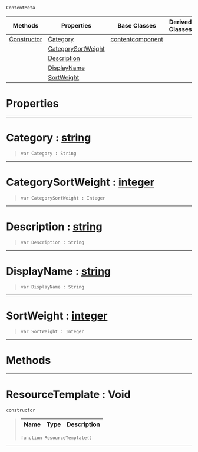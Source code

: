  `ContentMeta`

|Methods|Properties|Base Classes|Derived Classes|
|---|---|---|---|
|[ Constructor](https://github.com/ZilchEngine/ZilchDocs/blob/master/code_reference/class_reference/resourcetemplate.markdown#resourcetemplate-void)|[ Category](https://github.com/ZilchEngine/ZilchDocs/blob/master/code_reference/class_reference/resourcetemplate.markdown#category-zilch-engine-doc)|[contentcomponent](https://github.com/ZilchEngine/ZilchDocs/blob/master/code_reference/class_reference/contentcomponent.markdown)| |
| |[ CategorySortWeight](https://github.com/ZilchEngine/ZilchDocs/blob/master/code_reference/class_reference/resourcetemplate.markdown#categorysortweight-zero)| | |
| |[ Description](https://github.com/ZilchEngine/ZilchDocs/blob/master/code_reference/class_reference/resourcetemplate.markdown#description-zilch-engine)| | |
| |[ DisplayName](https://github.com/ZilchEngine/ZilchDocs/blob/master/code_reference/class_reference/resourcetemplate.markdown#displayname-zilch-engine)| | |
| |[ SortWeight](https://github.com/ZilchEngine/ZilchDocs/blob/master/code_reference/class_reference/resourcetemplate.markdown#sortweight-zilch-engine-d)| | |


 #  Properties


---  
 #  Category : [string](https://github.com/ZilchEngine/ZilchDocs/blob/master/code_reference/nada_base_types/string.markdown)

> 
> ``` lang=cpp, name=Nada
> var Category : String


---  
 #  CategorySortWeight : [integer](https://github.com/ZilchEngine/ZilchDocs/blob/master/code_reference/nada_base_types/integer.markdown)

> 
> ``` lang=cpp, name=Nada
> var CategorySortWeight : Integer


---  
 #  Description : [string](https://github.com/ZilchEngine/ZilchDocs/blob/master/code_reference/nada_base_types/string.markdown)

> 
> ``` lang=cpp, name=Nada
> var Description : String


---  
 #  DisplayName : [string](https://github.com/ZilchEngine/ZilchDocs/blob/master/code_reference/nada_base_types/string.markdown)

> 
> ``` lang=cpp, name=Nada
> var DisplayName : String


---  
 #  SortWeight : [integer](https://github.com/ZilchEngine/ZilchDocs/blob/master/code_reference/nada_base_types/integer.markdown)

> 
> ``` lang=cpp, name=Nada
> var SortWeight : Integer


---  
 #  Methods


---  
 #  ResourceTemplate : Void

 `constructor`

> 
> |Name|Type|Description|
> |---|---|---|
> ``` lang=cpp, name=Nada
> function ResourceTemplate()
> ``` 


---  
 

 